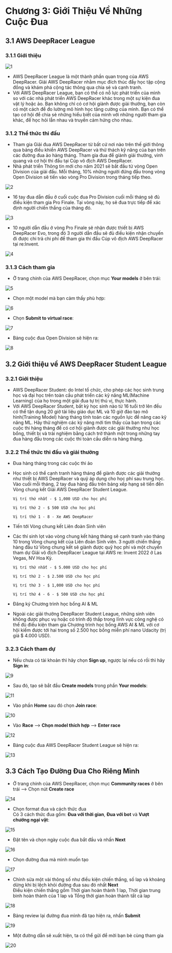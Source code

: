 # Chương 3: Giới Thiệu Về Những Cuộc Đua

## 3.1 AWS DeepRacer League

### 3.1.1 Giới thiệu

![1](img/1.PNG)

- AWS DeepRacer League là một thành phần quan trọng của AWS DeepRacer. Giải AWS DeepRacer nhằm mục đích thúc đẩy học tập cộng đồng và khám phá cộng tác thông qua chia sẻ và cạnh tranh.
- Với AWS DeepRacer League, bạn có thể có nỗ lực phát triển của mình so với các nhà phát triển AWS DeepRacer khác trong một sự kiện đua vật lý hoặc ảo. Bạn không chỉ có cơ hội giành được giải thưởng, bạn còn có một cách để đo lường mô hình học tăng cường của mình. Bạn có thể tạo cơ hội để chia sẻ những hiểu biết của mình với những người tham gia khác, để học hỏi lẫn nhau và truyền cảm hứng cho nhau.

### 3.1.2 Thể thức thi đấu

- Tham gia Giải đua AWS DeepRacer từ bất cứ nơi nào trên thế giới thông qua bảng điều khiển AWS DeepRacer và thử thách kỹ năng của bạn trên các đường đua ảo hàng tháng. Tham gia đua để giành giải thưởng, vinh quang và cơ hội thi đấu tại Cúp vô địch AWS DeepRacer. 
- Nhà phát triển Thông tin mới cho năm 2021 sẽ bắt đầu từ vòng Open Division của giải đấu. Mỗi tháng, 10% những người đứng đầu trong vòng Open Division sẽ tiến vào vòng Pro Division trong tháng tiếp theo. 

![2](img/2.PNG)

- 16 tay đua dẫn đầu ở cuối cuộc đua Pro Division cuối mỗi tháng sẽ đủ điều kiện tham gia Pro Finale. Tại vòng này, họ sẽ đua trực tiếp để xác định người chiến thắng của tháng đó. 

![3](img/3.PNG)

- 10 người dẫn đầu ở vòng Pro Finale sẽ nhận được thiết bị AWS DeepRacer Evo, trong đó 3 người dẫn đầu sẽ đủ điều kiện nhận chuyến đi được chi trả chi phí để tham gia thi đấu Cúp vô địch AWS DeepRacer tại re:Invent.

![4](img/4.PNG)

### 3.1.3 Cách tham gia

- Ở trang chính của AWS DeepRacer, chọn mục **Your models** ở bên trái:

![5](img/5.PNG)

- Chọn một model mà bạn cảm thấy phù hợp:

![6](img/6.PNG)

- Chọn **Submit to virtual race**:

![7](img/7.PNG)

- Bảng cuộc đua Open Division sẽ hiện ra:

![8](img/8.PNG)

## 3.2 Giới thiệu về AWS DeepRacer Student League

### 3.2.1 Giới thiệu

- AWS DeepRacer Student: do Intel tổ chức, cho phép các học sinh trung học và đại học trên toàn cầu phát triển các kỹ năng ML(Machine Learning) của họ trong một giải đua tự trị thú vị, thực hành. 
- Với AWS DeepRacer Student, bất kỳ học sinh nào từ 16 tuổi trở lên đều có thể tận dụng 20 giờ tài liệu giáo dục ML và 10 giờ đào tạo mô hình(Training Model) hàng tháng tính toán các nguồn lực để nâng cao kỹ năng ML. Hãy thử nghiệm các kỹ năng mới tìm thấy của bạn trong các cuộc thi hàng tháng để có cơ hội giành được các giải thưởng như học bổng, thiết bị và trải nghiệm bằng cách trở thành một trong những tay đua hàng đầu trong các cuộc thi toàn cầu diễn ra hàng tháng.

### 3.2.2 Thể thức thi đấu và giải thưởng

- Đua hàng tháng trong các cuộc thi ảo

- Học sinh có thể cạnh tranh hàng tháng để giành được các giải thưởng như thiết bị AWS DeepRacer và quỹ áp dụng cho học phí sau trung học. Vào cuối mỗi tháng, 2 tay đua hàng đầu trên bảng xếp hạng sẽ tiến đến Vòng chung kết Giải AWS DeepRacer Student League.

      Vị trí thứ nhất - $ 1,000 USD cho học phí

      Vị trí thứ 2 - $ 500 USD cho học phí

      Vị trí thứ 1 - 8 - Xe AWS DeepRacer

- Tiến tới Vòng chung kết Liên đoàn Sinh viên

- Các thí sinh lọt vào vòng chung kết hàng tháng sẽ cạnh tranh vào tháng 10 trong Vòng chung kết của Liên đoàn Sinh viên. 3 người chiến thắng hàng đầu từ Vòng chung kết sẽ giành được quỹ học phí và một chuyến tham dự Giải vô địch DeepRacer League tại AWS re: Invent 2022 ở Las Vegas, NV Hoa Kỳ.

      Vị trí thứ nhất - $ 5.000 USD cho học phí

      Vị trí thứ 2 - $ 2.500 USD cho học phí

      Vị trí thứ 3 - $ 1,000 USD cho học phí

      Vị trí thứ 4 - 6 - $ 500 USD cho học phí

- Đăng ký Chương trình học bổng AI & ML

- Ngoài các giải thưởng DeepRacer Student League, những sinh viên không được phục vụ hoặc có trình độ thấp trong lĩnh vực công nghệ có thể đủ điều kiện tham gia Chương trình học bổng AWS AI & ML với cơ hội kiếm được tới hai trong số 2.500 học bổng miễn phí nano Udacity (trị giá $ 4.000 USD).

### 3.2.3 Cách tham dự

- Nếu chưa có tài khoản thì hãy chọn **Sign up**, ngược lại nếu có rồi thì hãy **Sign in**:

![9](img/9.PNG)

- Sau đó, tạo sẽ bắt đầu **Create models** trong phần **Your models**:

![11](img/11.PNG)

- Vào phần **Home** sau đó chọn **Join race**:

![10](img/10.PNG)

- Vào **Race** --> **Chọn model thích hợp** --> **Enter race**  

![12](img/12.PNG)

- Bảng cuộc đua AWS DeepRacer Student League sẽ hiện ra:

![13](img/13.PNG)

## 3.3 Cách Tạo Đường Đua Cho Riêng Mình

- Ở trang chính của AWS DeepRacer, chọn mục **Community races** ở bên trái --> Chọn nút **Create race**

![14](img/14.png)

- Chọn format đua và cách thức đua  
Có 3 cách thức đua gồm: **Đua với thời gian**, **Đua với bot** và **Vượt chướng ngại vật**:

![15](img/15.png)

- Đặt tên và chọn ngày cuộc đua bắt đầu và nhấn **Next**

![16](img/16.png)

- Chọn đường đua mà mình muốn tạo

![17](img/17.png)

- Chỉnh sửa một vài thông số như điều kiện chiến thắng, số lap và khoảng dừng khi bị lệch khỏi đường đua sau đó nhất **Next**  
Điều kiện chiến thắng gồm Thời gian hoàn thành 1 lap, Thời gian trung bình hoàn thành của 1 lap và Tổng thời gian hoàn thành tất cả lap

![18](img/18.png)

- Bảng review lại đường đua mình đã tạo hiện ra, nhấn **Submit**

![19](img/19.png)

- Một đường dẫn sẽ xuất hiện, ta có thể gửi để mời bạn bè cùng tham gia

![20](img/20.png)
